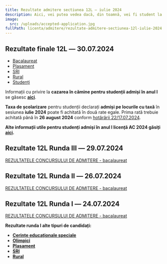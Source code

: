 ```yaml
---
title: Rezultate admitere sectiunea 12L ― iulie 2024
description: Aici, vei putea vedea dacă, din toamnă, vei fi student la AC!
image:
  src: /uploads/accepted-application.jpg
fullPath: licenta/admitere/rezultate-admitere-sectiunea-12l-iulie-2024
---
```

<Block color="green">

## Rezultate finale 12L  ― 30.07.2024

* [Bacalaureat](https://admitere.ac.upt.ro/uploads/12l_rf_admisi-b.pdf)
* [Plasament](https://admitere.ac.upt.ro/uploads/12l_rf_admisi-p.pdf)
* [SRI](https://admitere.ac.upt.ro/uploads/12l_rf_admisi-i.pdf)
* [Rural](https://admitere.ac.upt.ro/uploads/12l_rf_admisi-u.pdf)
* [Studenți](https://admitere.ac.upt.ro/uploads/12l_rf_admisi-s.pdf)

Informații cu privire la **cazarea în cămine pentru studenții admiși în anul I** se găsesc **[aici](https://admitere.ac.upt.ro/uploads/info-utile-2024.pdf)**.

**Taxa de școlarizare** pentru studenții declarați **admiși pe locurile cu taxă** în sesiunea **iulie 2024** poate fi achitată în două rate egale. Prima rată trebuie achitată până în **26 august 2024** conform [hotărârii 22/17.07.2024](https://admitere.ac.upt.ro/uploads/adresa-taxa-admisi-pe-locuri-cu-taxa.pdf).

**Alte informații utile pentru studenți admiși în anul I licență AC 2024 găsiți [aici](https://ac.upt.ro/evenimente/informatii-admisi-anul-i-licenta-ac-2024/).**

</Block>

## Rezultate 12L Runda III ― 29.07.2024

[REZULTATELE CONCURSULUI DE ADMITERE - bacalaureat](https://admitere.ac.upt.ro/uploads/12l-rezultate-runda3.pdf)

## Rezultate 12L Runda II ― 26.07.2024

[REZULTATELE CONCURSULUI DE ADMITERE - bacalaureat](https://admitere.ac.upt.ro/uploads/12l-runda2-v2.pdf)

## Rezultate 12L Runda I ― 24.07.2024

[REZULTATELE CONCURSULUI DE ADMITERE - bacalaureat](https://admitere.ac.upt.ro/uploads/12l-rezultate-generale.pdf)

**Rezultate runda I alte tipuri de candidați:**

* **[Cerințe educaționale speciale](https://admitere.ac.upt.ro/uploads/12l-admisi-ces.pdf)**
* **[Olimpici](https://admitere.ac.upt.ro/uploads/12l-admisi-o.pdf)**
* **[Plasament](https://admitere.ac.upt.ro/uploads/12l-admisi-p.pdf)**
* **[SRI](https://admitere.ac.upt.ro/uploads/12l-admisi-sri.pdf)**
* **[Rural](https://admitere.ac.upt.ro/uploads/12l-admisi-u.pdf)**